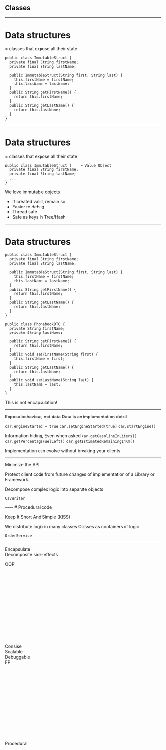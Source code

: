 ## Classes

----
# Data structures

= classes that expose all their state

```
public class ImmutableStruct {
  private final String firstName;
  private final String lastName;
  
  public ImmutableStruct(String first, String last) {
    this.firstName = firstName;
    this.lastName = lastName;
  }
  public String getFirstName() {
    return this.firstName;
  }
  public String getLastName() {
    return this.lastName;
  }
}
```

----
# Data structures

= classes that expose all their state

```
public class ImmutableStruct {    ~ Value Object
  private final String firstName;
  private final String lastName;
  ...  
}
```


We love immutable objects
- If created valid, remain so
- Easier to debug
- Thread safe
- Safe as keys in Tree/Hash


----
# Data structures

<div class="left">

```
public class ImmutableStruct {
  private final String firstName;
  private final String lastName;
  
  public ImmutableStruct(String first, String last) {
    this.firstName = firstName;
    this.lastName = lastName;
  }
  public String getFirstName() {
    return this.firstName;
  }
  public String getLastName() {
    return this.lastName;
  }
}
```
</div>

<div class="right fragment">

```
public class PhonebookDTO {
  private String firstName;
  private String lastName;
  
  public String getFirstName() {
    return this.firstName;
  }
  public void setFirstName(String first) {
    this.firstName = first;
  }
  public String getLastName() {
    return this.lastName;
  }
  public void setLastName(String last) {
    this.lastName = last;
  }
}
```
</div>

<div class="fragment">

This is not encapsulation!
</div>

----
Expose behaviour, not data
Data is an implementation detail

`car.engineStarted = true`      <!-- .element: class="fragment" -->
`car.setEngineStarted(true)`    <!-- .element: class="fragment" -->
`car.startEngine()`             <!-- .element: class="fragment" -->

Information hiding, Even when asked     <!-- .element: class="fragment" -->
`car.getGasolineInLiters()`             <!-- .element: class="fragment" -->
`car.getPercentageFuelLeft()`           <!-- .element: class="fragment" -->
`car.getEstimatedRemainingInKm()`       <!-- .element: class="fragment" -->

Implementation can evolve without breaking your clients <!-- .element: class="fragment" -->

----
Minimize the API

Protect client code from future changes of implementation of a Library or Framework.

<div class="fragment">

Decompose complex logic into separate objects

```
CsvWriter
```
</div>
----
# Procedural code

<div class="fragment">

Keep It Short And Simple (KISS)
</div>

<div class="fragment">

We distribute logic in many classes
Classes as containers of logic

```
OrderService
```
</div>

----
<div class="left fragment"  style="height: 300px">

Encapsulate  
Decomposite side-effects

OOP <i class="fas fa-island-tropical fa-3x"></i>
</div>

<div class="right fragment" style="height: 300px">

Consise  
Scalable  
Debuggable  
FP  <i class="fas fa-mountains fa-3x"></i>
</div>

<div class="fragment">
<i class="fas fa-water"></i> <i class="fas fa-water"></i> <i class="fas fa-water"></i> <i class="fas fa-water"></i> <i class="fas fa-water"></i> <i class="fas fa-water"></i> <i class="fas fa-water"></i> <i class="fas fa-water"></i>
</div>

Procedural
